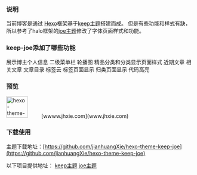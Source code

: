 ### 说明
当前博客是通过 [Hexo](https://hexo.io/)框架基于[keep主题](https://keep-docs.xpoet.cn/)搭建而成。
但是有些功能和样式有缺，所以参考了halo框架的[joe主题](https://github.com/qinhua/halo-theme-joe2.0)修改了字体页面样式和功能。

### keep-joe添加了哪些功能
展示博主个人信息
二级菜单栏
轮播图
精品分类和分类显示页面样式
近期文章
相关文章
文章目录
标签云
标签页面显示
归类页面显示
代码高亮

### 预览

<img src="https://jhxie.com/hexo/Hexo%E6%A1%86%E6%9E%B6%E5%9F%BA%E4%BA%8Ekeep%E4%B8%BB%E9%A2%98%E4%BF%AE%E6%94%B9%E4%B8%BB%E9%A2%98keep-joe/set1.jpg" style="width:6vw;min-width:90px;" alt="hexo-theme-keep-joe">
[wwww.jhxie.com](www.jhxie.com)

### 下载使用
主题下载地址：[https://github.com/jianhuangXie/hexo-theme-keep-joe](https://github.com/jianhuangXie/hexo-theme-keep-joe)

以下项目提供地址：
[keep主题](https://keep-docs.xpoet.cn/)
[joe主题](https://github.com/qinhua/halo-theme-joe2.0)
